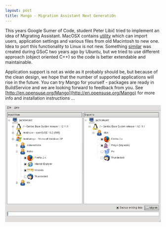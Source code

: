 ```yaml
---
layout: post
title: Mango - Migration Assistant Next GeneratiOn
---
```


This years Google Sumer of Code, student Peter Libič tried to implement an idea of Migrating Assistant. MacOSX contains [utility](http://blogs.zdnet.com/Apple/images/migration475.jpg) which can import users, application settings and various files from old Macintosh to new one. Idea to port this functionality to Linux is not new. Something [similar](http://www.ubuntu.com/files/u1/migration-assistant.jpg) was created during GSoC two years ago by Ubuntu, but we tried to use different approach (object oriented C++) so the code is better extendable and maintainable.

Application support is not as wide as it probably should be, but because of the clean design, we hope that the number of supported applications will rise in the future. You can try Mango for yourself - packages are ready in BuildService and we are looking forward to feedback from you. See [http://en.opensuse.org/Mango](http://en.opensuse.org/Mango) for more info and installation instructions ...

![Mango-gui](/assets/Mango-gui.png)
